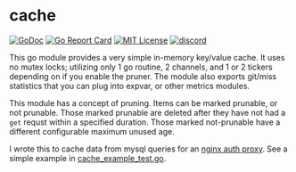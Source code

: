 # cache

[![GoDoc](https://godoc.org/golift.io/cache/svc?status.svg)](https://pkg.go.dev/golift.io/cache)
[![Go Report Card](https://goreportcard.com/badge/golift.io/cache)](https://goreportcard.com/report/golift.io/cache)
[![MIT License](http://img.shields.io/:license-mit-blue.svg)](https://github.com/golift/cache/blob/master/LICENSE)
[![discord](https://badgen.net/badge/icon/Discord?color=0011ff&label&icon=https://simpleicons.now.sh/discord/eee "GoLift Discord")](https://golift.io/discord)

This go module provides a very simple in-memory key/value cache.
It uses no mutex locks; utilizing only 1 go routine, 2 channels, 
and 1 or 2 tickers depending on if you enable the pruner.
The module also exports git/miss statistics that you can 
plug into expvar, or other metrics modules.

This module has a concept of pruning. Items can be marked prunable,
or not prunable. Those marked prunable are deleted after they have not
had a `get` requst within a specified duration. Those marked not-prunable
have a different configurable maximum unused age.

I wrote this to cache data from mysql queries for an [nginx auth proxy](https://github.com/Notifiarr/mysql-auth-proxy).
See a simple example in [cache_example_test.go](cache_example_test.go).